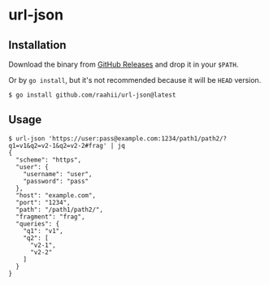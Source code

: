 # url-json



## Installation

Download the binary from [GitHub Releases](https://github.com/raahii/url-json/releases) and drop it in your `$PATH`.

Or by `go install`, but it's not recommended because it will be `HEAD` version.

```shell
$ go install github.com/raahii/url-json@latest
```



## Usage

```shell
$ url-json 'https://user:pass@example.com:1234/path1/path2/?q1=v1&q2=v2-1&q2=v2-2#frag' | jq
{
  "scheme": "https",
  "user": {
    "username": "user",
    "password": "pass"
  },
  "host": "example.com",
  "port": "1234",
  "path": "/path1/path2/",
  "fragment": "frag",
  "queries": {
    "q1": "v1",
    "q2": [
      "v2-1",
      "v2-2"
    ]
  }
}
```
